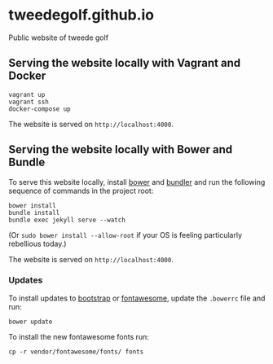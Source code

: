 tweedegolf.github.io
====================

Public website of tweede golf

## Serving the website locally with Vagrant and Docker

```
vagrant up
vagrant ssh
docker-compose up
```

The website is served on `http://localhost:4000`.

## Serving the website locally with Bower and Bundle

To serve this website locally, install [bower](http://bower.io/) and [bundler](http://bundler.io/) and run the following sequence of commands in the project root:

    bower install
    bundle install
    bundle exec jekyll serve --watch

(Or `sudo bower install --allow-root` if your OS is feeling particularly rebellious today.)

The website is served on `http://localhost:4000`.

### Updates

To install updates to [bootstrap](http://getbootstrap.com/) or [fontawesome](http://fortawesome.github.io/Font-Awesome/), update the `.bowerrc` file and run:

    bower update

To install the new fontawesome fonts run:

    cp -r vendor/fontawesome/fonts/ fonts
